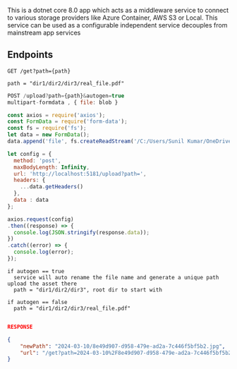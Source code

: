 This is a dotnet core 8.0 app which acts as a middleware service to connect to various storage providers like Azure Container, AWS S3 or Local.
This service can be used as a configurable independent service decouples from mainstream app services

## Endpoints

```
GET /get?path={path}

path = "dir1/dir2/dir3/real_file.pdf"
```

``` js
POST /upload?path={path}&autogen=true
multipart-formdata , { file: blob }

const axios = require('axios');
const FormData = require('form-data');
const fs = require('fs');
let data = new FormData();
data.append('file', fs.createReadStream('/C:/Users/Sunil Kumar/OneDrive/Pictures/pexels-cesar-perez-733745.jpg'));

let config = {
  method: 'post',
  maxBodyLength: Infinity,
  url: 'http://localhost:5181/upload?path=',
  headers: { 
    ...data.getHeaders()
  },
  data : data
};

axios.request(config)
.then((response) => {
  console.log(JSON.stringify(response.data));
})
.catch((error) => {
  console.log(error);
});

```
```
if autogen == true
  service will auto rename the file name and generate a unique path upload the asset there
  path = "dir1/dir2/dir3", root dir to start with

if autogen == false
  path = "dir1/dir2/dir3/real_file.pdf"

```
``` json

RESPONSE

{
    "newPath": "2024-03-10/8e49d907-d958-479e-ad2a-7c446f5bf5b2.jpg",
    "url": "/get?path=2024-03-10%2F8e49d907-d958-479e-ad2a-7c446f5bf5b2.jpg"
}

```

